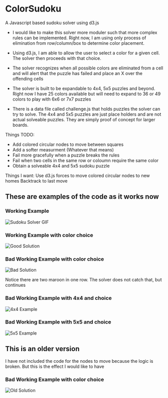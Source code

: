 # ColorSudoku
A Javascript based sudoku solver using d3.js

- I would like to make this solver more moduler such that more complex rules can be implemented.  Right now, I am using only process of elimination from row/column/box to determine color placement.

- Using d3.js, I am able to allow the user to select a color for a given cell.  The solver then proceeds with that choice.  

- The solver recognizes when all possible colors are eliminated from a cell and will alert that the puzzle has failed and place an X over the offending cells

- The solver is built to be expandable to 4x4, 5x5 puzzles and beyond.  Right now I have 25 colors available but will need to expand to 36 or 49 colors to play with 6x6 or 7x7 puzzles

- There is a data file called challenge.js that holds puzzles the solver can try to solve.  The 4x4 and 5x5 puzzles are just place holders and are not actual solveable puzzles.  They are simply proof of concept for larger boards.

Things TODO:
- Add colored circular nodes to move between squares
- Add a softer measurment (Whatever that means)
- Fail more gracefully when a puzzle breaks the rules
- Fail when two cells in the same row or coloumn require the same color
- Obtain a solveable 4x4 and 5x5 sudoku puzzle

Things I want:
Use d3.js forces to move colored circular nodes to new homes
Backtrack to last move

## These are examples of the code as it works now

### Working Example
![Sudoku Solver GIF](./images/sudokuSolver.gif)

### Working Example with color choice
![Good Solution](./images/GoodSolve.gif)

### Bad Working Example with color choice
![Bad Solution](./images/BadSolve.gif)

Notice there are two maroon in one row.  The solver does not catch that, but continues

### Bad Working Example with 4x4 and choice
![4x4 Example](./images/4x4Example.gif)

### Bad Working Example with 5x5 and choice
![5x5 Example](./images/5x5Example.gif)


## This is an older version

I have not included the code for the nodes to move because the logic is broken.  But this is the effect I would like to have

### Bad Working Example with color choice
![Old Solution](./images/OldSolveNotWorking.gif)
